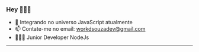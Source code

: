 ### Hey 👩🏻‍💻

- 🌱 Integrando no universo JavaScript atualmente
- 📫 Contate-me no email: workdsouzadev@gmail.com
- 👩🏻‍💻 Junior Developer NodeJs

<hr>


